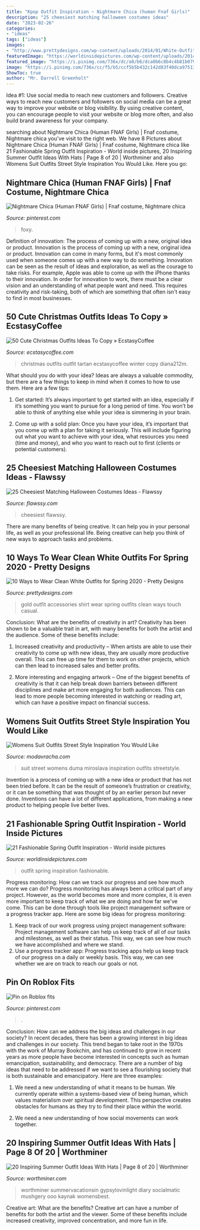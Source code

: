 ```yaml
---
title: "Kpop Outfit Inspiration ~ Nightmare Chica (human Fnaf Girls)"
description: "25 cheesiest matching halloween costumes ideas"
date: "2023-02-26"
categories:
- "ideas"
tags: ["ideas"]
images:
- "http://www.prettydesigns.com/wp-content/uploads/2014/01/White-Outfit-for-2014-White-shirt-with-gold-accessories..jpg"
featuredImage: "https://worldinsidepictures.com/wp-content/uploads/2014/02/1127.jpg"
featured_image: "https://i.pinimg.com/736x/dc/a0/b6/dca0b6c8b4c4b81b0795057af909b8f7.jpg"
image: "https://i.pinimg.com/736x/cc/f5/b5/ccf5b5b432c142d83f40dca97513ccd9--a-nightmare-leg-avenue.jpg"
ShowToc: true
author: "Mr. Darrell Greenholt"
---
```



Idea #1: Use social media to reach new customers and followers.
Creative ways to reach new customers and followers on social media can be a great way to improve your website or blog visibility. By using creative content, you can encourage people to visit your website or blog more often, and also build brand awareness for your company.

	

		
searching about Nightmare Chica (Human FNAF Girls) | Fnaf costume, Nightmare chica you've visit to the right web. We have 8 Pictures about Nightmare Chica (Human FNAF Girls) | Fnaf costume, Nightmare chica like 21 Fashionable Spring Outfit Inspiration - World inside pictures, 20 Inspiring Summer Outfit Ideas With Hats | Page 8 of 20 | Worthminer and also Womens Suit Outfits Street Style Inspiration You Would Like. Here you go:
		
    
## Nightmare Chica (Human FNAF Girls) | Fnaf Costume, Nightmare Chica

<img loading=lazy src="https://i.pinimg.com/736x/cc/f5/b5/ccf5b5b432c142d83f40dca97513ccd9--a-nightmare-leg-avenue.jpg" onerror="this.onerror=null;this.src='https://tse4.mm.bing.net/th?id=OIP.EgkYenHfETIH6QYHBQi5KQHaKZ&amp;pid=15.1';" alt="Nightmare Chica (Human FNAF Girls) | Fnaf costume, Nightmare chica">

_Source: pinterest.com_

>foxy. 

	

Definition of innovation: The process of coming up with a new, original idea or product.
Innovation is the process of coming up with a new, original idea or product. Innovation can come in many forms, but it's most commonly used when someone comes up with a new way to do something. Innovation can be seen as the result of ideas and exploration, as well as the courage to take risks. For example, Apple was able to come up with the iPhone thanks to their innovation. In order for innovation to work, there must be a clear vision and an understanding of what people want and need. This requires creativity and risk-taking, both of which are something that often isn't easy to find in most businesses.

    
## 50 Cute Christmas Outfits Ideas To Copy » EcstasyCoffee

<img loading=lazy src="https://i0.wp.com/www.ecstasycoffee.com/wp-content/uploads/2016/10/Cute-Christmas-outfits-9.jpg" onerror="this.onerror=null;this.src='https://tse2.mm.bing.net/th?id=OIP.-baNpQnMus20LDMBxsShqgChEs&amp;pid=15.1';" alt="50 Cute Christmas Outfits Ideas To Copy » EcstasyCoffee">

_Source: ecstasycoffee.com_

>christmas outfits outfit tartan ecstasycoffee winter copy diana212m. 

	

What should you do with your idea?
Ideas are always a valuable commodity, but there are a few things to keep in mind when it comes to how to use them. Here are a few tips: 
1. Get started: It’s always important to get started with an idea, especially if it’s something you want to pursue for a long period of time. You won’t be able to think of anything else while your idea is simmering in your brain.

2. Come up with a solid plan: Once you have your idea, it’s important that you come up with a plan for taking it seriously. This will include figuring out what you want to achieve with your idea, what resources you need (time and money), and who you want to reach out to first (clients or potential customers). 


    
## 25 Cheesiest Matching Halloween Costumes Ideas - Flawssy

<img loading=lazy src="https://www.flawssy.com/wp-content/uploads/2016/05/Halloween-in-Japan.jpg" onerror="this.onerror=null;this.src='https://tse2.mm.bing.net/th?id=OIP._vwYUiJfwPl5Crn_etMB9AHaKo&amp;pid=15.1';" alt="25 Cheesiest Matching Halloween Costumes Ideas - Flawssy">

_Source: flawssy.com_

>cheesiest flawssy. 

	

There are many benefits of being creative. It can help you in your personal life, as well as your professional life. Being creative can help you think of new ways to approach tasks and problems.

    
## 10 Ways To Wear Clean White Outfits For Spring 2020 - Pretty Designs

<img loading=lazy src="http://www.prettydesigns.com/wp-content/uploads/2014/01/White-Outfit-for-2014-White-shirt-with-gold-accessories..jpg" onerror="this.onerror=null;this.src='https://tse3.mm.bing.net/th?id=OIP.-jSLGLsN_4jxO5uTVhhLSwAAAA&amp;pid=15.1';" alt="10 Ways to Wear Clean White Outfits for Spring 2020 - Pretty Designs">

_Source: prettydesigns.com_

>gold outfit accessories shirt wear spring outfits clean ways touch casual. 

	

Conclusion: What are the benefits of creativity in art?
Creativity has been shown to be a valuable trait in art, with many benefits for both the artist and the audience. Some of these benefits include:
1. Increased creativity and productivity – When artists are able to use their creativity to come up with new ideas, they are usually more productive overall. This can free up time for them to work on other projects, which can then lead to increased sales and better profits.

2. More interesting and engaging artwork – One of the biggest benefits of creativity is that it can help break down barriers between different disciplines and make art more engaging for both audiences. This can lead to more people becoming interested in watching or reading art, which can have a positive impact on financial success.


    
## Womens Suit Outfits Street Style Inspiration You Would Like

<img loading=lazy src="http://www.modavracha.com/wp-content/uploads/2013/10/miroslava-duma.jpg" onerror="this.onerror=null;this.src='https://tse4.mm.bing.net/th?id=OIP.wIykNI2MMEKNjSAp9Rh0ZQHaJ_&amp;pid=15.1';" alt="Womens Suit Outfits Street Style Inspiration You Would Like">

_Source: modavracha.com_

>suit street womens duma miroslava inspiration outfits streetstyle. 

	

Invention is a process of coming up with a new idea or product that has not been tried before. It can be the result of someone’s frustration or creativity, or it can be something that was thought of by an earlier person but never done. Inventions can have a lot of different applications, from making a new product to helping people live better lives.

    
## 21 Fashionable Spring Outfit Inspiration - World Inside Pictures

<img loading=lazy src="https://worldinsidepictures.com/wp-content/uploads/2014/02/1127.jpg" onerror="this.onerror=null;this.src='https://tse1.mm.bing.net/th?id=OIP.eUzcL1wx7KkpTFZejwiQNAHaLG&amp;pid=15.1';" alt="21 Fashionable Spring Outfit Inspiration - World inside pictures">

_Source: worldinsidepictures.com_

>outfit spring inspiration fashionable. 

	

Progress monitoring: How can we track our progress and see how much more we can do?
Progress monitoring has always been a critical part of any project. However, as the world becomes more and more complex, it is even more important to keep track of what we are doing and how far we've come. This can be done through tools like project management software or a progress tracker app. Here are some big ideas for progress monitoring: 
1. Keep track of our work progress using project management software: Project management software can help us keep track of all of our tasks and milestones, as well as their status. This way, we can see how much we have accomplished and where we stand. 
2. Use a progress tracker app: Progress tracking apps help us keep track of our progress on a daily or weekly basis. This way, we can see whether we are on track to reach our goals or not. 

    
## Pin On Roblox Fits

<img loading=lazy src="https://i.pinimg.com/736x/dc/a0/b6/dca0b6c8b4c4b81b0795057af909b8f7.jpg" onerror="this.onerror=null;this.src='https://tse2.mm.bing.net/th?id=OIP.CbCpAmg00BtllsPlxONZagHaKR&amp;pid=15.1';" alt="Pin on Roblox fits">

_Source: pinterest.com_

>. 

	

Conclusion: How can we address the big ideas and challenges in our society?
In recent decades, there has been a growing interest in big ideas and challenges in our society. This trend began to take root in the 1970s with the work of Murray Bookchin, and has continued to grow in recent years as more people have become interested in concepts such as human emancipation, sustainability, and democracy.
There are a number of big ideas that need to be addressed if we want to see a flourishing society that is both sustainable and emancipatory. Here are three examples:

1) We need a new understanding of what it means to be human. We currently operate within a systems-based view of being human, which values materialism over spiritual development. This perspective creates obstacles for humans as they try to find their place within the world.

2) We need a new understanding of how social movements can work together.

    
## 20 Inspiring Summer Outfit Ideas With Hats | Page 8 Of 20 | Worthminer

<img loading=lazy src="https://worthminer.com/wp-content/uploads/2017/08/Hats-8.jpg" onerror="this.onerror=null;this.src='https://tse4.mm.bing.net/th?id=OIP.R5taPsgJYP_8X23q2_eoHAHaJ4&amp;pid=15.1';" alt="20 Inspiring Summer Outfit Ideas With Hats | Page 8 of 20 | Worthminer">

_Source: worthminer.com_

>worthminer summervacationsin gypsylovinlight diary socialmatic mushgery ooo kaynak womensbest. 

	

Creative art: What are the benefits?
Creative art can have a number of benefits for both the artist and the viewer. Some of these benefits include increased creativity, improved concentration, and more fun in life.

